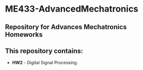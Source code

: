 # ME433-AdvancedMechatronics
## Repository for Advances Mechatronics Homeworks

## This repository contains:
- **HW2** - Digital Signal Processing.
